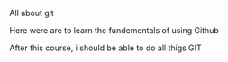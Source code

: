 All about git


Here were are to learn the fundementals of using Github

After this course, i should be able to do all thigs
		GIT
